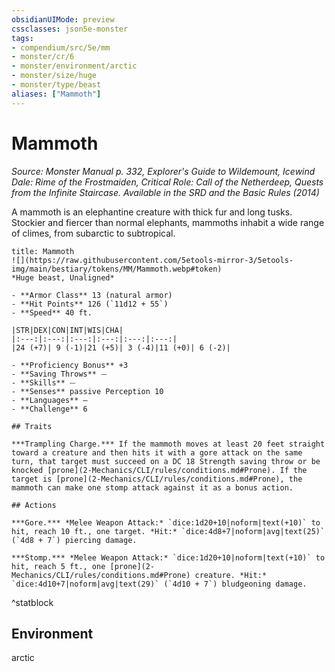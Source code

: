 ```yaml
---
obsidianUIMode: preview
cssclasses: json5e-monster
tags:
- compendium/src/5e/mm
- monster/cr/6
- monster/environment/arctic
- monster/size/huge
- monster/type/beast
aliases: ["Mammoth"]
---
```

# Mammoth
*Source: Monster Manual p. 332, Explorer's Guide to Wildemount, Icewind Dale: Rime of the Frostmaiden, Critical Role: Call of the Netherdeep, Quests from the Infinite Staircase. Available in the <span title='Systems Reference Document (5.1)'>SRD</span> and the Basic Rules (2014)*  

A mammoth is an elephantine creature with thick fur and long tusks. Stockier and fiercer than normal elephants, mammoths inhabit a wide range of climes, from subarctic to subtropical.

```ad-statblock
title: Mammoth
![](https://raw.githubusercontent.com/5etools-mirror-3/5etools-img/main/bestiary/tokens/MM/Mammoth.webp#token)
*Huge beast, Unaligned*

- **Armor Class** 13 (natural armor)
- **Hit Points** 126 (`11d12 + 55`)
- **Speed** 40 ft.

|STR|DEX|CON|INT|WIS|CHA|
|:---:|:---:|:---:|:---:|:---:|:---:|
|24 (+7)| 9 (-1)|21 (+5)| 3 (-4)|11 (+0)| 6 (-2)|

- **Proficiency Bonus** +3
- **Saving Throws** ⏤
- **Skills** ⏤
- **Senses** passive Perception 10
- **Languages** —
- **Challenge** 6

## Traits

***Trampling Charge.*** If the mammoth moves at least 20 feet straight toward a creature and then hits it with a gore attack on the same turn, that target must succeed on a DC 18 Strength saving throw or be knocked [prone](2-Mechanics/CLI/rules/conditions.md#Prone). If the target is [prone](2-Mechanics/CLI/rules/conditions.md#Prone), the mammoth can make one stomp attack against it as a bonus action.

## Actions

***Gore.*** *Melee Weapon Attack:* `dice:1d20+10|noform|text(+10)` to hit, reach 10 ft., one target. *Hit:* `dice:4d8+7|noform|avg|text(25)` (`4d8 + 7`) piercing damage.

***Stomp.*** *Melee Weapon Attack:* `dice:1d20+10|noform|text(+10)` to hit, reach 5 ft., one [prone](2-Mechanics/CLI/rules/conditions.md#Prone) creature. *Hit:* `dice:4d10+7|noform|avg|text(29)` (`4d10 + 7`) bludgeoning damage.
```
^statblock

## Environment

arctic